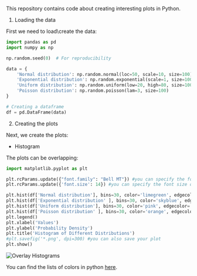 This repository contains code about creating interesting plots in Python.

1. Loading the data

First we need to load\create the data:

```python 
import pandas as pd
import numpy as np

np.random.seed(0)  # For reproducibility

data = {
    'Normal distribution': np.random.normal(loc=50, scale=10, size=100), 
    'Exponential distribution': np.random.exponential(scale=1, size=100),     
    'Uniform distribution': np.random.uniform(low=20, high=80, size=100), 
    'Poisson distribution': np.random.poisson(lam=3, size=100)            
}

# Creating a dataframe
df = pd.DataFrame(data)
```

2. Creating the plots

Next, we create the plots:

* Histogram

The plots can be overlapping:

```python
import matplotlib.pyplot as plt

plt.rcParams.update({"font.family": "Bell MT"}) #you can specify the font of the texts on the plots
plt.rcParams.update({'font.size': 14}) #you can specify the font size of the texts on the plots, Python will use this font all over the code, unless said otherwise.

plt.hist(df['Normal distribution'], bins=30, color='limegreen', edgecolor='black', density=True, label='Normal Distribution', alpha=0.7) #alpha is the transparency
plt.hist(df['Exponential distribution' ], bins=30, color='skyblue', edgecolor='black', density=True, label='Exponential Distribution', alpha=0.6)
plt.hist(df['Uniform distribution'], bins=30, color='pink', edgecolor='black', density=True, label='Uniform Distribution', alpha=0.5)
plt.hist(df['Poisson distribution' ], bins=30, color='orange', edgecolor='black', density=True, label='Poisson Distribution', alpha=0.6)
plt.legend()
plt.xlabel('Values')
plt.ylabel('Probability Density')
plt.title('Histogram of Different Distributions')
#plt.savefig('*.png', dpi=300) #you can also save your plot
plt.show()
```

‎![Overlay Histograms]( https://github.com/sadaf-mahmoudi96/Create-‎Plots/blob/main/Histograms/Overlay_Histograms.png)‎‎

You can find the lists of colors in python [here](https://matplotlib.org/stable/gallery/color/named_colors.html).




